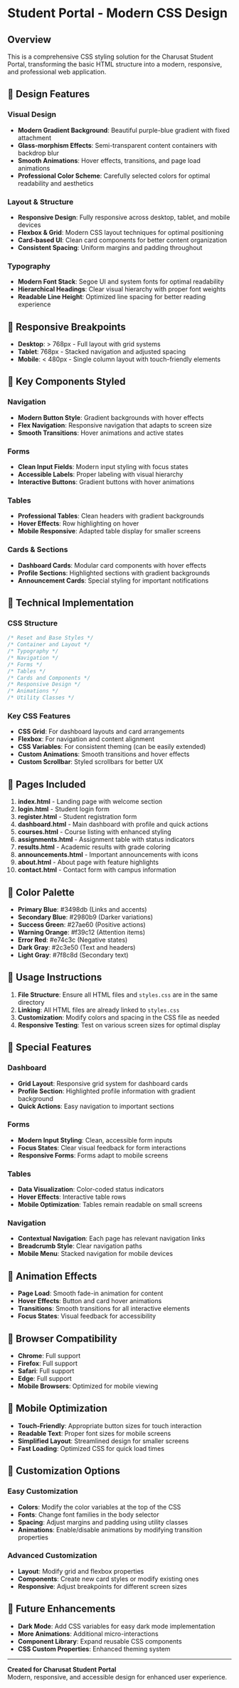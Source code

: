 # Student Portal - Modern CSS Design

## Overview
This is a comprehensive CSS styling solution for the Charusat Student Portal, transforming the basic HTML structure into a modern, responsive, and professional web application.

## 🎨 Design Features

### Visual Design
- **Modern Gradient Background**: Beautiful purple-blue gradient with fixed attachment
- **Glass-morphism Effects**: Semi-transparent content containers with backdrop blur
- **Smooth Animations**: Hover effects, transitions, and page load animations
- **Professional Color Scheme**: Carefully selected colors for optimal readability and aesthetics

### Layout & Structure
- **Responsive Design**: Fully responsive across desktop, tablet, and mobile devices
- **Flexbox & Grid**: Modern CSS layout techniques for optimal positioning
- **Card-based UI**: Clean card components for better content organization
- **Consistent Spacing**: Uniform margins and padding throughout

### Typography
- **Modern Font Stack**: Segoe UI and system fonts for optimal readability
- **Hierarchical Headings**: Clear visual hierarchy with proper font weights
- **Readable Line Height**: Optimized line spacing for better reading experience

## 📱 Responsive Breakpoints

- **Desktop**: > 768px - Full layout with grid systems
- **Tablet**: 768px - Stacked navigation and adjusted spacing
- **Mobile**: < 480px - Single column layout with touch-friendly elements

## 🎯 Key Components Styled

### Navigation
- **Modern Button Style**: Gradient backgrounds with hover effects
- **Flex Navigation**: Responsive navigation that adapts to screen size
- **Smooth Transitions**: Hover animations and active states

### Forms
- **Clean Input Fields**: Modern input styling with focus states
- **Accessible Labels**: Proper labeling with visual hierarchy
- **Interactive Buttons**: Gradient buttons with hover animations

### Tables
- **Professional Tables**: Clean headers with gradient backgrounds
- **Hover Effects**: Row highlighting on hover
- **Mobile Responsive**: Adapted table display for smaller screens

### Cards & Sections
- **Dashboard Cards**: Modular card components with hover effects
- **Profile Sections**: Highlighted sections with gradient backgrounds
- **Announcement Cards**: Special styling for important notifications

## 🔧 Technical Implementation

### CSS Structure
```css
/* Reset and Base Styles */
/* Container and Layout */
/* Typography */
/* Navigation */
/* Forms */
/* Tables */
/* Cards and Components */
/* Responsive Design */
/* Animations */
/* Utility Classes */
```

### Key CSS Features
- **CSS Grid**: For dashboard layouts and card arrangements
- **Flexbox**: For navigation and content alignment
- **CSS Variables**: For consistent theming (can be easily extended)
- **Custom Animations**: Smooth transitions and hover effects
- **Custom Scrollbar**: Styled scrollbars for better UX

## 📄 Pages Included

1. **index.html** - Landing page with welcome section
2. **login.html** - Student login form
3. **register.html** - Student registration form
4. **dashboard.html** - Main dashboard with profile and quick actions
5. **courses.html** - Course listing with enhanced styling
6. **assignments.html** - Assignment table with status indicators
7. **results.html** - Academic results with grade coloring
8. **announcements.html** - Important announcements with icons
9. **about.html** - About page with feature highlights
10. **contact.html** - Contact form with campus information

## 🎨 Color Palette

- **Primary Blue**: #3498db (Links and accents)
- **Secondary Blue**: #2980b9 (Darker variations)
- **Success Green**: #27ae60 (Positive actions)
- **Warning Orange**: #f39c12 (Attention items)
- **Error Red**: #e74c3c (Negative states)
- **Dark Gray**: #2c3e50 (Text and headers)
- **Light Gray**: #7f8c8d (Secondary text)

## 🚀 Usage Instructions

1. **File Structure**: Ensure all HTML files and `styles.css` are in the same directory
2. **Linking**: All HTML files are already linked to `styles.css`
3. **Customization**: Modify colors and spacing in the CSS file as needed
4. **Responsive Testing**: Test on various screen sizes for optimal display

## 🎯 Special Features

### Dashboard
- **Grid Layout**: Responsive grid system for dashboard cards
- **Profile Section**: Highlighted profile information with gradient background
- **Quick Actions**: Easy navigation to important sections

### Forms
- **Modern Input Styling**: Clean, accessible form inputs
- **Focus States**: Clear visual feedback for form interactions
- **Responsive Forms**: Forms adapt to mobile screens

### Tables
- **Data Visualization**: Color-coded status indicators
- **Hover Effects**: Interactive table rows
- **Mobile Optimization**: Tables remain readable on small screens

### Navigation
- **Contextual Navigation**: Each page has relevant navigation links
- **Breadcrumb Style**: Clear navigation paths
- **Mobile Menu**: Stacked navigation for mobile devices

## 🎨 Animation Effects

- **Page Load**: Smooth fade-in animation for content
- **Hover Effects**: Button and card hover animations
- **Transitions**: Smooth transitions for all interactive elements
- **Focus States**: Visual feedback for accessibility

## 🔧 Browser Compatibility

- **Chrome**: Full support
- **Firefox**: Full support
- **Safari**: Full support
- **Edge**: Full support
- **Mobile Browsers**: Optimized for mobile viewing

## 📱 Mobile Optimization

- **Touch-Friendly**: Appropriate button sizes for touch interaction
- **Readable Text**: Proper font sizes for mobile screens
- **Simplified Layout**: Streamlined design for smaller screens
- **Fast Loading**: Optimized CSS for quick load times

## 🎨 Customization Options

### Easy Customization
- **Colors**: Modify the color variables at the top of the CSS
- **Fonts**: Change font families in the body selector
- **Spacing**: Adjust margins and padding using utility classes
- **Animations**: Enable/disable animations by modifying transition properties

### Advanced Customization
- **Layout**: Modify grid and flexbox properties
- **Components**: Create new card styles or modify existing ones
- **Responsive**: Adjust breakpoints for different screen sizes

## 🚀 Future Enhancements

- **Dark Mode**: Add CSS variables for easy dark mode implementation
- **More Animations**: Additional micro-interactions
- **Component Library**: Expand reusable CSS components
- **CSS Custom Properties**: Enhanced theming system

---

**Created for Charusat Student Portal**  
Modern, responsive, and accessible design for enhanced user experience.